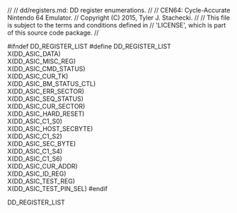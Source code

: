 //
// dd/registers.md: DD register enumerations.
//
// CEN64: Cycle-Accurate Nintendo 64 Emulator.
// Copyright (C) 2015, Tyler J. Stachecki.
//
// This file is subject to the terms and conditions defined in
// 'LICENSE', which is part of this source code package.
//

#ifndef DD_REGISTER_LIST
#define DD_REGISTER_LIST \
  X(DD_ASIC_DATA) \
  X(DD_ASIC_MISC_REG) \
  X(DD_ASIC_CMD_STATUS) \
  X(DD_ASIC_CUR_TK) \
  X(DD_ASIC_BM_STATUS_CTL) \
  X(DD_ASIC_ERR_SECTOR) \
  X(DD_ASIC_SEQ_STATUS) \
  X(DD_ASIC_CUR_SECTOR) \
  X(DD_ASIC_HARD_RESET) \
  X(DD_ASIC_C1_S0) \
  X(DD_ASIC_HOST_SECBYTE) \
  X(DD_ASIC_C1_S2) \
  X(DD_ASIC_SEC_BYTE) \
  X(DD_ASIC_C1_S4) \
  X(DD_ASIC_C1_S6) \
  X(DD_ASIC_CUR_ADDR) \
  X(DD_ASIC_ID_REG) \
  X(DD_ASIC_TEST_REG) \
  X(DD_ASIC_TEST_PIN_SEL)
#endif

DD_REGISTER_LIST

